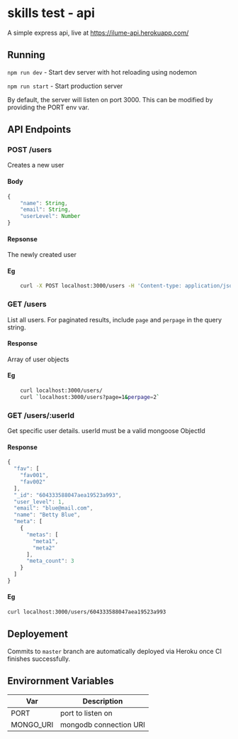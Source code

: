 # skills test - api

A simple express api, live at https://ilume-api.herokuapp.com/

## Running

`npm run dev` - Start dev server with hot reloading using nodemon

`npm run start` - Start production server

By default, the server will listen on port 3000. This can be modified by providing the PORT env var.

## API Endpoints

### POST /users

Creates a new user

#### Body

```js
{
    "name": String,
    "email": String,
    "userLevel": Number
}
```

#### Repsonse

The newly created user

#### Eg

```sh
    curl -X POST localhost:3000/users -H 'Content-type: application/json' -d '{"name": "jason", "email":"test@test.com", "userLevel": 1 }'
```

### GET /users

List all users. For paginated results, include `page` and `perpage` in the query string.

#### Response

Array of user objects

#### Eg

```sh
    curl localhost:3000/users/
    curl `localhost:3000/users?page=1&perpage=2`
```

### GET /users/:userId

Get specific user details. userId must be a valid mongoose ObjectId

#### Response

```js
{
  "fav": [
    "fav001",
    "fav002"
  ],
  "_id": "604333588047aea19523a993",
  "user_level": 1,
  "email": "blue@mail.com",
  "name": "Betty Blue",
  "meta": [
    {
      "metas": [
        "meta1",
        "meta2"
      ],
      "meta_count": 3
    }
  ]
}
```

#### Eg

```sh
curl localhost:3000/users/604333588047aea19523a993
```

## Deployement

Commits to `master` branch are automatically deployed via Heroku once CI finishes successfully.

## Envirornment Variables

| Var       | Description            |
| --------- | ---------------------- |
| PORT      | port to listen on      |
| MONGO_URI | mongodb connection URI |
